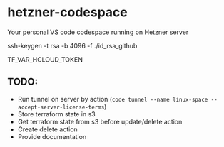 # hetzner-codespace

Your personal VS code codespace running on Hetzner server

ssh-keygen -t rsa -b 4096 -f ./id_rsa_github

TF_VAR_HCLOUD_TOKEN

## TODO:
- Run tunnel on server by action (`code tunnel --name linux-space --accept-server-license-terms`)
- Store terraform state in s3
- Get terraform state from s3 before update/delete action
- Create delete action
- Provide documentation
